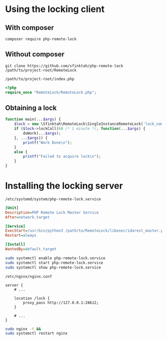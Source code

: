 # Using the locking client

## With composer

`composer require php-remote-lock`

## Without composer

`git clone https://github.com/sfinktah/php-remote-lock /path/to/project-root/RemoteLock`

`/path/to/project-root/index.php`
```php
<?php
require_once "RemoteLock/RemoteLock.php";
```

## Obtaining a lock

```php
function main(...$args) {
    $lock = new \Sfinktah\RemoteLock\SingleInstanceRemoteLock('lock_name', 'https://lockserver');
    if ($lock->lockCall(60 /* 1 minute */, function(...$args) {
        doWork(...$args);
    }, ...$args)) {
        printf("Work Done\n");
    }
    else {
        printf("Failed to acquire lock\n");
    }
}

```

# Installing the locking server


`/etc/systemd/system/php-remote-lock.service`
```ini
[Unit]
Description=PHP Remote Lock Master Service
After=network.target

[Service]
ExecStart=/usr/bin/python3 /path/to/RemoteLock/libexec/idarest_master.py
Restart=always

[Install]
WantedBy=default.target
```

```sh
sudo systemctl enable php-remote-lock.service
sudo systemctl start php-remote-lock.service
sudo systemctl show php-remote-lock.service
```

`/etc/nginx/nginx.conf`
```nginx
server {
    # ...

    location /lock {
        proxy_pass http://127.0.0.1:28612;
    }

    # ...
}
```

```sh
sudo nginx -t &&
sudo systemctl restart nginx
```
